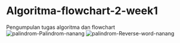 # Algoritma-flowchart-2-week1
Pengumpulan tugas algoritma dan flowchart
![palindrom-Palindrom-nanang](https://user-images.githubusercontent.com/45787278/170592630-dbf33d7f-eac6-4b3e-951b-6f7a9cd5e1e2.jpg)
![palindrom-Reverse-word-nanang](https://user-images.githubusercontent.com/45787278/170592654-850207ed-0656-4fb3-9bf7-85b59105c408.jpg)
